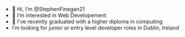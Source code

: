 - 👋 Hi, I’m @StephenFinegan21
- 👀 I’m interested in Web Developement
- 🌱 I've recently graduated with a higher diploma in computing
-  I’m looking for junior or entry level developer roles in Dublin, Ireland


<!---
StephenFinegan21/StephenFinegan21 is a ✨ special ✨ repository because its `README.md` (this file) appears on your GitHub profile.
You can click the Preview link to take a look at your changes.
--->

